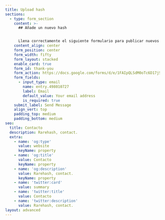 ```yaml
---
title: Upload hash
sections:
  - type: form_section
    content: >-
      ## Añade un nuevo hash


      Llena correctamente el siguiente formulario para publicar nuevos documentos o archivos.
    content_align: center
    form_position: center
    form_width: fifty
    form_layout: stacked
    enable_card: true
    form_id: thank-you
    form_action: https://docs.google.com/forms/d/e/1FAIpQLSdM0oTc6D17jSEpRDz2t9yIUbz6zn1WI9eFvbxF2m3MWbSAQw/formResponse
    form_fields:
      - input_type: email
        name: entry.498010727
        label: Email
        default_value: Your email address
        is_required: true
    submit_label: Send Message
    align_vert: top
    padding_top: medium
    padding_bottom: medium
seo:
  title: Contacto
  description: Rarehash, contact.
  extra:
    - name: 'og:type'
      value: website
      keyName: property
    - name: 'og:title'
      value: Contacto
      keyName: property
    - name: 'og:description'
      value: Rarehash, contact.
      keyName: property
    - name: 'twitter:card'
      value: summary
    - name: 'twitter:title'
      value: Contacto
    - name: 'twitter:description'
      value: Rarehash, contact.
layout: advanced
---
```

